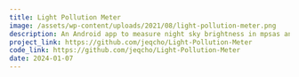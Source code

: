 ```yaml
---
title: Light Pollution Meter
image: /assets/wp-content/uploads/2021/08/light-pollution-meter.png
description: An Android app to measure night sky brightness in mpsas and uses the Moon to calibrate zero point.
project_link: https://github.com/jeqcho/Light-Pollution-Meter
code_link: https://github.com/jeqcho/Light-Pollution-Meter
date: 2024-01-07
---
```

